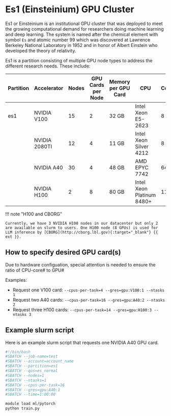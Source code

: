 # Es1 (Einsteinium) GPU Cluster

Es1 or Einsteinium is an institutional GPU cluster that was deployed to meet the growing computational demand for researchers doing machine learning and deep learning. The system is named after the chemical element with symbol `Es` and atomic number 99 which was discovered at Lawrence Berkeley National Laboratory in 1952 and in honor of Albert Einstein who developed the theory of relativity.

Es1 is a partition consisting of multiple GPU node types to address the different research needs. These include:


| Partition | Accelerator | Nodes | GPU Cards per Node | Memory per GPU Card | CPU   | Cores | Memory | Infiniband |
| --------- | ----------- | ----- | ------------------ | --------------------| ----- | ----- | ------ | ----------- |
| es1       | NVIDIA V100 | 15 | 2 | 32 GB | Intel Xeon E5-2623   | 8     | 64GB/192GB   | FDR        | 
|           | NVIDIA 2080TI | 12 | 4 | 11 GB | Intel Xeon Silver 4212 | 8   | 96GB   | FDR        | 
|           | NVIDIA A40 |  30 | 4 | 48 GB |AMD EPYC 7742        | 64    | 512 GB | FDR        |
|           | NVIDIA H100 | 2  | 8 | 80 GB | Intel Xeon Platinum 8480+    | 112 | 1 TB | NDR |

!!! note "H100 and CBORG"

    Currently, we have 3 NVIDIA H100 nodes in our datacenter but only 2 are available on slurm to users. One H100 node (8 GPUs) is used for LLM inference by [CBORG](http://cborg.lbl.gov){:target="_blank"} {{ ext }}.

## How to specify desired GPU card(s)
Due to hardware configuation, special attention is needed to ensure the ratio of CPU-core# to GPU#

Examples:

* Request one V100 card: `--cpus-per-task=4 --gres=gpu:V100:1 --ntasks 1`  
* Request two A40 cards: `--cpus-per-task=16 --gres=gpu:A40:2 --ntasks 2`
* Request three H100 cards: `--cpus-per-task=14 --gres=gpu:H100:3 --ntasks 3`  

## Example slurm script 

Here is an example slurm script that requests one NVIDIA A40 GPU card.

``` bash
#!/bin/bash
#SBATCH --job-name=test
#SBATCH --account=account_name
#SBATCH --partition=es1
#SBATCH --qos=es_normal
#SBATCH --nodes=1
#SBATCH --ntasks=1
#SBATCH --cpus-per-task=16
#SBATCH --gres=gpu:A40:1
#SBATCH --time=1:00:00

module load ml/pytorch
python train.py
```
